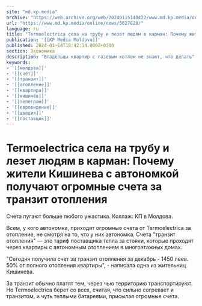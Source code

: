 ```yaml
---
site: "md.kp.media"
archive: "https://web.archive.org/web/20240115140422/www.md.kp.media/online/news/5627828/"
url: "https://www.md.kp.media/online/news/5627828/"
language: ru
title: "Termoelectrica села на трубу и лезет людям в карман: Почему жители Кишинева с автономкой получают огромные счета за транзит отопления"
publication: '[[KP Media Moldova]]'
published: 2024-01-14T18:42:14.000Z+0300
section: Экономика
description: "Владельцы квартир с газовым котлом не знают, что делать"
keywords:
- '[[молдова]]'
- '[[счёт]]'
- '[[транзит]]'
- '[[отопление]]'
- '[[квартира]]'
- '[[кишинёв]]'
- '[[телеграм]]'
- '[[евровидение]]'
- '[[швеция]]'
- '[[поставщик]]'
---
```


# Termoelectrica села на трубу и лезет людям в карман: Почему жители Кишинева с автономкой получают огромные счета за транзит отопления

Счета пугают больше любого ужастика. Коллаж: КП в Молдова.

Всем, у кого автономка, приходят огромные счета от Termoelectrica за отопление, не смотря на то, что у них автономка. Счета "транзит отопления" — это тариф поставщика тепла за стояки, которые проходят через квартиры с автономным отоплением в многоэтажных домах.

"Сегодня получила счет за транзит отопления за декабрь - 1450 леев. 50% от полного отопления квартиры", - написала одна из жительниц Кишинева.

За транзит обычно платят тем, через чью территорию транспортируют. Но Termoelectrica берет со всех, считая, что сильно согревает и транзитом, и чуть теплыми батареями, присылая огромные счета.